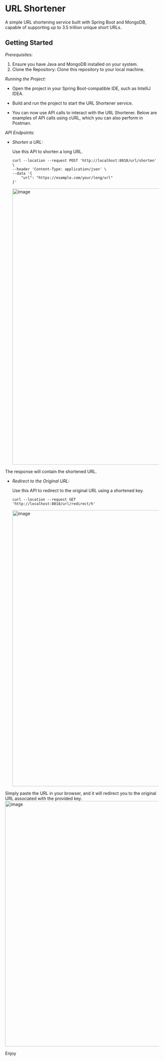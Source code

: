 # URL Shortener

A simple URL shortening service built with Spring Boot and MongoDB, capable of supporting up to 3.5 trillion unique short URLs.

## Getting Started

*Prerequisites:* 
1. Ensure you have Java and MongoDB installed on your system.
2. Clone the Repository: Clone this repository to your local machine.

*Running the Project:*

   - Open the project in your Spring Boot-compatible IDE, such as IntelliJ IDEA.
   
   - Build and run the project to start the URL Shortener service.
   - You can now use API calls to interact with the URL Shortener. Below are examples of API calls using cURL, which you can also perform in Postman.

*API Endpoints:*

   - *Shorten a URL:*

     Use this API to shorten a long URL.

     ```shell
     curl --location --request POST 'http://localhost:8018/url/shorten' \
     --header 'Content-Type: application/json' \
     --data '{
         "url": "https://example.com/your/long/url"
     }'
     ```
      <img width="900" alt="image" src="https://github.com/gaurvag/Url-Shortener/assets/56625397/8d92002c-3924-4df3-917b-2b98178bd5c3">

  The response will contain the shortened URL.

   - *Redirect to the Original URL:*

     Use this API to redirect to the original URL using a shortened key.

     ```shell
     curl --location --request GET 'http://localhost:8018/url/redirect/h'
     ```
       <img width="900" alt="image" src="https://github.com/gaurvag/Url-Shortener/assets/56625397/ad637eb9-6a45-4dbd-b5f0-e874882c6f77">
 

   Simply paste the URL in your browser, and it will redirect you to the original URL associated with the provided key.
       <img width="800" alt="image" src="https://github.com/gaurvag/Url-Shortener/assets/56625397/f866957c-06ec-4407-a9a0-92857d3a6bdf">


Enjoy

